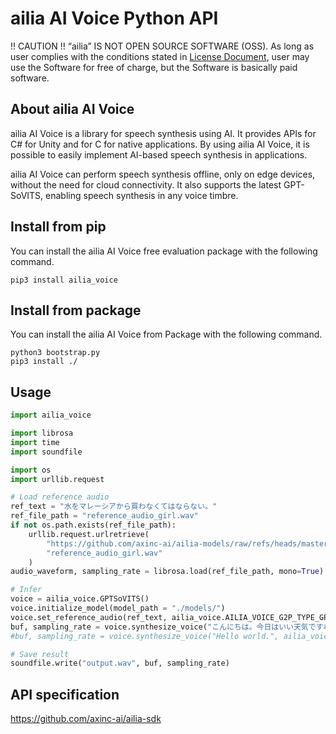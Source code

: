 # ailia AI Voice Python API

!! CAUTION !!
“ailia” IS NOT OPEN SOURCE SOFTWARE (OSS).
As long as user complies with the conditions stated in [License Document](https://ailia.ai/license/), user may use the Software for free of charge, but the Software is basically paid software.

## About ailia AI Voice

ailia AI Voice is a library for speech synthesis using AI. It provides APIs for C# for Unity and for C for native applications. By using ailia AI Voice, it is possible to easily implement AI-based speech synthesis in applications.

ailia AI Voice can perform speech synthesis offline, only on edge devices, without the need for cloud connectivity. It also supports the latest GPT-SoVITS, enabling speech synthesis in any voice timbre.

## Install from pip

You can install the ailia AI Voice free evaluation package with the following command.

```
pip3 install ailia_voice
```

## Install from package

You can install the ailia AI Voice from Package with the following command.

```
python3 bootstrap.py
pip3 install ./
```

## Usage

```python
import ailia_voice

import librosa
import time
import soundfile

import os
import urllib.request

# Load reference audio
ref_text = "水をマレーシアから買わなくてはならない。"
ref_file_path = "reference_audio_girl.wav"
if not os.path.exists(ref_file_path):
	urllib.request.urlretrieve(
		"https://github.com/axinc-ai/ailia-models/raw/refs/heads/master/audio_processing/gpt-sovits/reference_audio_captured_by_ax.wav",
		"reference_audio_girl.wav"
	)
audio_waveform, sampling_rate = librosa.load(ref_file_path, mono=True)

# Infer
voice = ailia_voice.GPTSoVITS()
voice.initialize_model(model_path = "./models/")
voice.set_reference_audio(ref_text, ailia_voice.AILIA_VOICE_G2P_TYPE_GPT_SOVITS_JA, audio_waveform, sampling_rate)
buf, sampling_rate = voice.synthesize_voice("こんにちは。今日はいい天気ですね。", ailia_voice.AILIA_VOICE_G2P_TYPE_GPT_SOVITS_JA)
#buf, sampling_rate = voice.synthesize_voice("Hello world.", ailia_voice.AILIA_VOICE_G2P_TYPE_GPT_SOVITS_EN)

# Save result
soundfile.write("output.wav", buf, sampling_rate)
```

## API specification

https://github.com/axinc-ai/ailia-sdk

